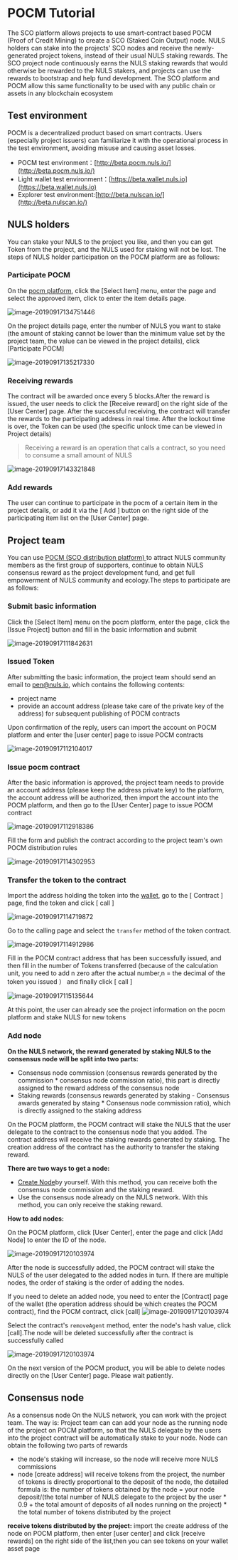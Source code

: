 # POCM Tutorial

The SCO platform allows projects to use smart-contract based POCM (Proof of Credit Mining) to create a SCO (Staked Coin Output) node. NULS holders can stake into the projects' SCO nodes and receive the newly-generated project tokens, instead of their usual NULS staking rewards. The SCO project node continuously earns the NULS staking rewards that would otherwise be rewarded to the NULS stakers, and projects can use the rewards to bootstrap and help fund development. The SCO platform and POCM allow this same functionality to be used with any public chain or assets in any blockchain ecosystem

## Test environment
POCM is a decentralized product based on smart contracts. Users (especially project issuers) can familiarize it with the operational process in the test environment, avoiding misuse and causing asset losses.

- POCM test environment：[http://beta.pocm.nuls.io/](http://beta.pocm.nuls.io/)
- Light wallet test environment：[https://beta.wallet.nuls.io](https://beta.wallet.nuls.io)
- Explorer test environment:[http://beta.nulscan.io/](http://beta.nulscan.io/)

## NULS holders

You can stake your NULS to the project you like, and then you can get Token from the project, and the NULS used for staking will not be lost. The steps of NULS holder participation on the POCM platform are as follows:

### Participate POCM

On the [pocm platform](https://pocm.nuls.io/), click the [Select Item] menu, enter the page and select the approved item, click to enter the item details page.

![image-20190917134751446](./g_pocm/user1.png)

On the project details page, enter the number of NULS you want to stake (the amount of staking cannot be lower than the minimum value set by the project team, the value can be viewed in the project details), click [Participate POCM]

![image-20190917135217330](./g_pocm/user2.png)

### Receiving rewards

The contract will be awarded once every 5 blocks.After the reward is issued, the user needs to click the [Receive reward] on the right side of the [User Center] page. After the successful receiving, the contract will transfer the rewards to the participating address in real time. After the lockout time is over, the Token can be used (the specific unlock time can be viewed in Project details)

> Receiving a reward is an operation that calls a contract, so you need to consume a small amount of NULS

![image-20190917143321848](./g_pocm/user3.png)

### Add rewards

The user can continue to participate in the pocm of a certain item in the project details, or add it via the [ Add ] button on the right side of the participating item list on the [User Center] page.

## Project team

You can use [POCM (SCO distribution platform) ](https://pocm.nuls.io/) to attract NULS community members as the first group of supporters, continue to obtain NULS consensus reward as the project development fund, and get full empowerment of NULS community and ecology.The steps to participate are as follows:

### Submit basic information

Click the [Select Item] menu on the pocm platform, enter the page, click the [Issue Project] button and fill in the basic information and submit

![image-20190917111842631](./g_pocm/project1.png)

### Issued Token

After submitting the basic information, the project team should send an email to pen@nuls.io, which contains the following contents:
- project name
- provide an account address (please take care of the private key of the address) for subsequent publishing of POCM contracts

Upon confirmation of the reply, users can import the account on POCM platform and enter the [user center] page to issue POCM contracts

![image-20190917112104017](./g_pocm/project2.png)

### Issue pocm contract

After the basic information is approved, the project team needs to provide an account address (please keep the address private key) to the platform, the account address will be authorized, then import the account into the POCM platform, and then go to the [User Center] page to issue POCM contract

![image-20190917112918386](./g_pocm/project3.png)

Fill the form and publish the contract according to the project team's own POCM distribution rules

![image-20190917114302953](./g_pocm/project4.png)

### Transfer the token to the contract

 Import the address holding the token into the [wallet](https://wallet.nuls.io/), go to the [ Contract ] page, find the token and click [ call ]

![image-20190917114719872](./g_pocm/project5.png)

Go to the calling page and select the `transfer` method of the token contract.

![image-20190917114912986](./g_pocm/project6.png)

Fill in the POCM contract address that has been successfully issued, and then fill in the number of Tokens transferred (because of the calculation unit, you need to add n zero after the actual number,n = the decimal of the token you issued ） and finally click [ call ]

![image-20190917115135644](./g_pocm/project7.png)

At this point, the user can already see the project information on the pocm platform and stake NULS for new tokens

### Add node

**On the NULS network, the reward generated by staking NULS to the consensus node will be split into two parts:**
- Consensus node commission (consensus rewards generated by the commission * consensus node commission ratio), this part is directly assigned to the reward address of the consensus node
- Staking rewards (consensus rewards generated by staking - Consensus awards generated by staing * Consensus node commission ratio), which is directly assigned to the staking address

On the POCM platform, the POCM contract will stake the NULS that the user delegate to the contract to the consensus node that you added. The contract address will receive the staking rewards generated by staking. The creation address of the contract has the authority to transfer the staking reward.

**There are two ways to get a node:**
-  [Create Node](https://docs.nuls.io/zh/Guide/g_pocm.html)by yourself. With this method, you can receive both the consensus node commission and the staking reward.
- Use the consensus node already on the NULS network. With this method, you can only receive the staking reward.

**How to add nodes:**

On the POCM platform, click [User Center], enter the page and click [Add Node] to enter the ID of the node.

![image-20190917120103974](./g_pocm/project8.png)

After the node is successfully added, the POCM contract will stake the NULS of the user delegated to the added nodes in turn. If there are multiple nodes, the order of staking is the order of adding the nodes.

If you need to delete an added node, you need to enter the [Contract] page of the wallet (the operation address should be which creates the POCM contract), find the POCM contract, click [call]
![image-20190917120103974](./g_pocm/project9.png)

Select the contract's `removeAgent` method, enter the node's hash value, click [call].The node will be deleted successfully after the contract is successfully called

![image-20190917120103974](./g_pocm/project10.png)

On the next version of the POCM product, you will be able to delete nodes directly on the [User Center] page. Please wait patiently.

## Consensus node

As a consensus node On the NULS network, you can work with the project team. The way is: Project team can can add your node as the running node of the project on POCM platform, so that the NULS delegate by the users into the project contract will be automatically stake to your node. Node can obtain the following two parts of rewards

- the node's staking will increase, so the node will receive more NULS commissions
- node [create address] will receive tokens from the project, the number of tokens is directly proportional to the deposit of the node, the detailed formula is: the number of tokens obtained by the node = your node deposit/(the total number of NULS delegate to the project by the user * 0.9 + the total amount of deposits of all nodes running on the project) * the total number of tokens distributed by the project 

**receive tokens distributed by the project:** import the create address of the node on POCM platform, then enter [user center] and click [receive rewards] on the right side of the list,then you can see tokens on your wallet asset page